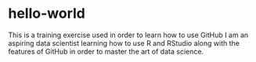 # hello-world
This is a training exercise used in order to learn how to use GitHub
I am an aspiring data scientist learning how to use R and RStudio along with the features of GitHub in order to master the art of data science.
